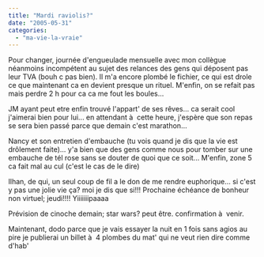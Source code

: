 ```yaml
---
title: "Mardi raviolis?"
date: "2005-05-31"
categories: 
  - "ma-vie-la-vraie"
---
```


Pour changer, journée d'engueulade mensuelle avec mon collègue néanmoins incompétent au sujet des relances des gens qui déposent pas leur TVA (bouh c pas bien). Il m'a encore plombé le fichier, ce qui est drole ce que maintenant ca en devient presque un rituel. M'enfin, on se refait pas mais perdre 2 h pour ca ca me fout les boules...

JM ayant peut etre enfin trouvé l'appart' de ses rêves... ca serait cool j'aimerai bien pour lui... en attendant à  cette heure, j'espère que son repas se sera bien passé parce que demain c'est marathon...

Nancy et son entretien d'embauche (tu vois quand je dis que la vie est drôlement faite)... y'a bien que des gens comme nous pour tomber sur une embauche de tél rose sans se douter de quoi que ce soit... M'enfin, zone 5 ca fait mal au cul (c'est le cas de le dire)

Ilhan, de qui, un seul coup de fil a le don de me rendre euphorique... si c'est y pas une jolie vie ça? moi je dis que si!!! Prochaine échéance de bonheur non virtuel; jeudi!!!! Yiiiiiiipaaaa

Prévision de cinoche demain; star wars? peut être. confirmation à  venir.

Maintenant, dodo parce que je vais essayer la nuit en 1 fois sans agios au pire je publierai un billet à  4 plombes du mat' qui ne veut rien dire comme d'hab'
